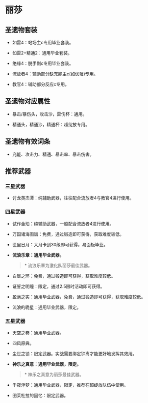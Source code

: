 # 丽莎

## 圣遗物套装  

- 如雷4：站场主c专用毕业套装。  

- 如雷2+精通2：通用毕业套装。  

- 绝缘4：脱手副c专用毕业套装。  

- 流放者4：辅助部分缺充能主c(如优菈)专用。  

- 教官4：辅助部分反应c专用。  

## 圣遗物对应属性  

- 暴击/暴伤头，攻击沙，雷伤杯：通用。  

- 精通头，精通沙，精通杯：超绽放专用。  

## 圣遗物有效词条  

- 充能、攻击力、精通、暴击率、暴击伤害。  

## 推荐武器  

### 三星武器  

- 讨龙英杰潭：纯辅助武器，往往配合流放者4与教官4进行使用。  

### 四星武器  

- 试作金珀：纯辅助武器，一般配合流放者4进行使用。  

- 万国诸海图谱：免费，通过锻造即可获得，获取难度较低。  

- 匣里日月：大月卡到30级即可获得，易面板毕业。  

- **流浪乐章：通用毕业武器。**  

  > \* 流浪乐章为激化队丽莎最佳武器。  

- 白辰之环：免费，通过锻造即可获得，获取难度较低。  

- 证誓之明瞳：限定，通过2.5限时活动即可获得。  

- 盈满之实：通用毕业武器，免费，通过锻造即可获得，获取难度较低。  

- 流浪的晚星：通用毕业武器，限定。  

### 五星武器  

- 天空之卷：通用毕业武器。  

- 四风原典。  

- 尘世之锁：限定武器。实战需要绑定钟离才能更好地发挥其效用。  

- **神乐之真意：通用毕业武器，限定。**  

  > \* 神乐之真意为丽莎最佳武器。  

- 千夜浮梦：通用毕业武器，限定，推荐在超绽放队伍中使用。  

- 图莱杜拉的回忆：限定武器。
